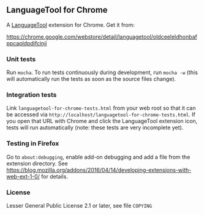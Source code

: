 ## LanguageTool for Chrome

A [LanguageTool](https://languagetool.org) extension for Chrome. Get it from:

https://chrome.google.com/webstore/detail/languagetool/oldceeleldhonbafppcapldpdifcinji

### Unit tests

Run `mocha`. To run tests continuously during development, run `mocha -w`
(this will automatically run the tests as soon as the source files change).

### Integration tests

Link `languagetool-for-chrome-tests.html` from your web root so that it can be accessed
via `http://localhost/languagetool-for-chrome-tests.html`. If you open that URL with Chrome
and click the LanguageTool extension icon, tests will run automatically (note: these tests
are very incomplete yet).

### Testing in Firefox

Go to `about:debugging`, enable add-on debugging and add a file from the extension directory.
See https://blog.mozilla.org/addons/2016/04/14/developing-extensions-with-web-ext-1-0/ for details.


### License

Lesser General Public License 2.1 or later, see file `COPYING`


